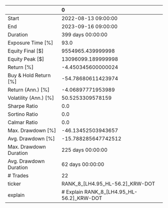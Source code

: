 |                        | 0                                         |
|:-----------------------|:------------------------------------------|
| Start                  | 2022-08-13 09:00:00                       |
| End                    | 2023-09-16 09:00:00                       |
| Duration               | 399 days 00:00:00                         |
| Exposure Time [%]      | 93.0                                      |
| Equity Final [$]       | 9554965.439999998                         |
| Equity Peak [$]        | 13096099.189999998                        |
| Return [%]             | -4.450345600000024                        |
| Buy & Hold Return [%]  | -54.78680611423974                        |
| Return (Ann.) [%]      | -4.06897771953989                         |
| Volatility (Ann.) [%]  | 50.5253309578159                          |
| Sharpe Ratio           | 0.0                                       |
| Sortino Ratio          | 0.0                                       |
| Calmar Ratio           | 0.0                                       |
| Max. Drawdown [%]      | -46.13452503943657                        |
| Avg. Drawdown [%]      | -15.788285647742512                       |
| Max. Drawdown Duration | 225 days 00:00:00                         |
| Avg. Drawdown Duration | 62 days 00:00:00                          |
| # Trades               | 22                                        |
| ticker                 | RANK_8_[LH4.95_HL-56.2]_KRW-DOT           |
| explain                | # Explain RANK_8_[LH4.95_HL-56.2]_KRW-DOT |